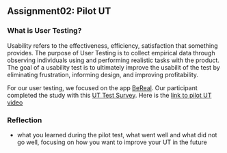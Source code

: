 ## Assignment02: Pilot UT

### What is User Testing?
Usability refers to the effectiveness, efficiency, satisfaction that something provides. The purpose of User Testing is to collect empirical data through observing individuals using and performing realistic tasks with the product. The goal of a usability test is to ultimately improve the usabilit of the test by eliminating frustration, informing design, and improving profitability. 

For our user testing, we focused on the app [BeReal](https://bere.al/en). Our participant completed the study with this [UT Test Survey](https://forms.gle/9XyNxXfXLqorKahK8). Here is the [link to pilot UT video](here) 

### Reflection
- what you learned during the pilot test, what went well and what did not go well, focusing on how you want to improve your UT in the future
